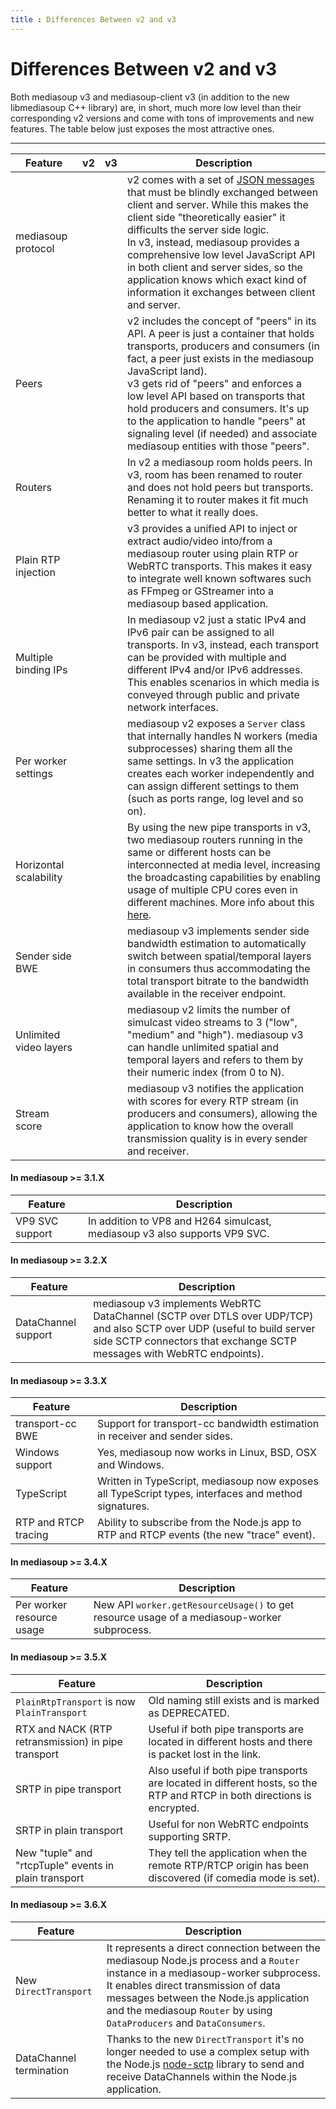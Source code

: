 ```yaml
---
title : Differences Between v2 and v3
---
```



# Differences Between v2 and v3

Both mediasoup v3 and mediasoup-client v3 (in addition to the new libmediasoup C++ library) are, in short, much more low level than their corresponding v2 versions and come with tons of improvements and new features. The table below just exposes the most attractive ones.

----

<div markdown="1" class="table-wrapper L1-small L4">

Feature                 | v2 | v3 | Description
----------------------- | -- | -- | -------------------------------
mediasoup protocol      | <span class="checkbox on"/> | <span class="checkbox"/> | v2 comes with a set of [JSON messages](https://mediasoup.org/documentation/v2/mediasoup-protocol/) that must be blindly exchanged between client and server. While this makes the client side "theoretically easier" it difficults the server side logic.<br>In v3, instead, mediasoup provides a comprehensive low level JavaScript API in both client and server sides, so the application knows which exact kind of information it exchanges between client and server.
Peers                   | <span class="checkbox on"/> | <span class="checkbox"/> | v2 includes the concept of "peers" in its API. A peer is just a container that holds transports, producers and consumers (in fact, a peer just exists in the mediasoup JavaScript land).<br>v3 gets rid of "peers" and enforces a low level API based on transports that hold producers and consumers. It's up to the application to handle "peers" at signaling level (if needed) and associate mediasoup entities with those "peers".
Routers                 | <span class="checkbox"/> | <span class="checkbox on"/> | In v2 a mediasoup room holds peers. In v3, room has been renamed to router and does not hold peers but transports. Renaming it to router makes it fit much better to what it really does.
Plain RTP injection     | <span class="checkbox"/> | <span class="checkbox on"/> | v3 provides a unified API to inject or extract audio/video into/from a mediasoup router using plain RTP or WebRTC transports. This makes it easy to integrate well known softwares such as FFmpeg or GStreamer into a mediasoup based application.
Multiple binding IPs    | <span class="checkbox"/> | <span class="checkbox on"/> | In mediasoup v2 just a static IPv4 and IPv6 pair can be assigned to all transports. In v3, instead, each transport can be provided with multiple and different IPv4 and/or IPv6 addresses. This enables scenarios in which media is conveyed through public and private network interfaces.
Per worker settings     | <span class="checkbox"/> | <span class="checkbox on"/> | mediasoup v2 exposes a `Server` class that internally handles N workers (media subprocesses) sharing them all the same settings. In v3 the application creates each worker independently and can assign different settings to them (such as ports range, log level and so on).
Horizontal scalability  | <span class="checkbox"/> | <span class="checkbox on"/> | By using the new pipe transports in v3, two mediasoup routers running in the same or different hosts can be interconnected at media level, increasing the broadcasting capabilities by enabling usage of multiple CPU cores even in different machines. More info about this [here](/documentation/v3/scalability/).
Sender side BWE         | <span class="checkbox"/> | <span class="checkbox on"/> | mediasoup v3 implements sender side bandwidth estimation to automatically switch between spatial/temporal layers in consumers thus accommodating the total transport bitrate to the bandwidth available in the receiver endpoint.
Unlimited video layers  | <span class="checkbox"/> | <span class="checkbox on"/> | mediasoup v2 limits the number of simulcast video streams to 3 ("low", "medium" and "high"). mediasoup v3 can handle unlimited spatial and temporal layers and refers to them by their numeric index (from 0 to N).
Stream score            | <span class="checkbox"/> | <span class="checkbox on"/> | mediasoup v3 notifies the application with scores for every RTP stream (in producers and consumers), allowing the application to know how the overall transmission quality is in every sender and receiver.

</div>

#### In mediasoup >= 3.1.X

<div markdown="1" class="table-wrapper L1-small L4">

Feature                 |  Description
----------------------- | -------------------------------
VP9 SVC support         | In addition to VP8 and H264 simulcast, mediasoup v3 also supports VP9 SVC.

</div>

#### In mediasoup >= 3.2.X

<div markdown="1" class="table-wrapper L1-small L4">

Feature                 | Description
----------------------- | -------------------------------
DataChannel support     | mediasoup v3 implements WebRTC DataChannel (SCTP over DTLS over UDP/TCP) and also SCTP over UDP (useful to build server side SCTP connectors that exchange SCTP messages with WebRTC endpoints).

</div>

#### In mediasoup >= 3.3.X

<div markdown="1" class="table-wrapper L1-small L4">

Feature                 | Description
----------------------- | -------------------------------
transport-cc BWE        | Support for transport-cc bandwidth estimation in receiver and sender sides.
Windows support         | Yes, mediasoup now works in Linux, BSD, OSX and Windows.
TypeScript              | Written in TypeScript, mediasoup now exposes all TypeScript types, interfaces and method signatures.
RTP and RTCP tracing    | Ability to subscribe from the Node.js app to RTP and RTCP events (the new "trace" event).

</div>

#### In mediasoup >= 3.4.X

<div markdown="1" class="table-wrapper L1-small L4">

Feature                   | Description
------------------------- | -------------------------------
Per worker resource usage | New API `worker.getResourceUsage()` to get resource usage of a mediasoup-worker subprocess.

</div>

#### In mediasoup >= 3.5.X

<div markdown="1" class="table-wrapper L1-small L4">

Feature                   | Description
------------------------- | -------------------------------
`PlainRtpTransport` is now `PlainTransport` | Old naming still exists and is marked as DEPRECATED.
RTX and NACK (RTP retransmission) in pipe transport | Useful if both pipe transports are located in different hosts and there is packet lost in the link.
SRTP in pipe transport | Also useful if both pipe transports are located in different hosts, so the RTP and RTCP in both directions is encrypted.
SRTP in plain transport | Useful for non WebRTC endpoints supporting SRTP.
New "tuple" and "rtcpTuple" events in plain transport | They tell the application when the remote RTP/RTCP origin has been discovered (if comedia mode is set).

</div>

#### In mediasoup >= 3.6.X

<div markdown="1" class="table-wrapper L1-small L4">

Feature                   | Description
------------------------- | -------------------------------
New `DirectTransport`     | It represents a direct connection between the mediasoup Node.js process and a `Router` instance in a mediasoup-worker subprocess. It enables direct transmission of data messages between the Node.js application and the mediasoup `Router` by using `DataProducers` and `DataConsumers`.
DataChannel termination   | Thanks to the new `DirectTransport` it's no longer needed to use a complex setup with the Node.js [node-sctp](https://github.com/latysheff/node-sctp/) library to send and receive DataChannels within the Node.js application.

</div>

